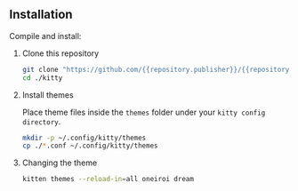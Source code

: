 ## Installation

Compile and install:

1. Clone this repository

    ```bash
    git clone "https://github.com/{{repository.publisher}}/{{repository.repo}}.git" ./kitty
    cd ./kitty
    ```

2. Install themes

    Place theme files inside the `themes` folder under your `kitty config directory`.

    ```bash
    mkdir -p ~/.config/kitty/themes
    cp ./*.conf ~/.config/kitty/themes
    ```

3. Changing the theme

    ```bash
    kitten themes --reload-in=all oneiroi dream
    ```
